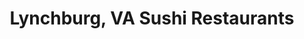 ---
layout: city
title: Lynchburg, VA Sushi Restaurants
permalink: /virginia/lynchburg/
stateAbbr: VA
stateName: Virginia
cityName: Lynchburg
---